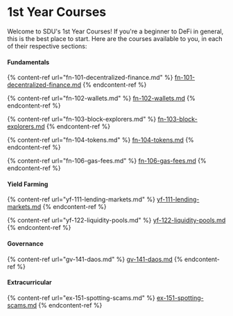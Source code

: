 # 1st Year Courses

Welcome to SDU's 1st Year Courses! If you're a beginner to DeFi in general, this is the best place to start. Here are the courses available to you, in each of their respective sections:

#### Fundamentals

{% content-ref url="fn-101-decentralized-finance.md" %}
[fn-101-decentralized-finance.md](fn-101-decentralized-finance.md)
{% endcontent-ref %}

{% content-ref url="fn-102-wallets.md" %}
[fn-102-wallets.md](fn-102-wallets.md)
{% endcontent-ref %}

{% content-ref url="fn-103-block-explorers.md" %}
[fn-103-block-explorers.md](fn-103-block-explorers.md)
{% endcontent-ref %}

{% content-ref url="fn-104-tokens.md" %}
[fn-104-tokens.md](fn-104-tokens.md)
{% endcontent-ref %}

{% content-ref url="fn-106-gas-fees.md" %}
[fn-106-gas-fees.md](fn-106-gas-fees.md)
{% endcontent-ref %}

#### Yield Farming

{% content-ref url="yf-111-lending-markets.md" %}
[yf-111-lending-markets.md](yf-111-lending-markets.md)
{% endcontent-ref %}

{% content-ref url="yf-122-liquidity-pools.md" %}
[yf-122-liquidity-pools.md](yf-122-liquidity-pools.md)
{% endcontent-ref %}

#### Governance

{% content-ref url="gv-141-daos.md" %}
[gv-141-daos.md](gv-141-daos.md)
{% endcontent-ref %}

#### Extracurricular

{% content-ref url="ex-151-spotting-scams.md" %}
[ex-151-spotting-scams.md](ex-151-spotting-scams.md)
{% endcontent-ref %}
